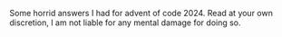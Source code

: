 Some horrid answers I had for advent of code 2024. Read at your own discretion, I am not liable for any mental damage for doing so.
